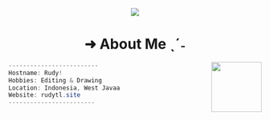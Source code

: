 <body>
<p align ="center">
 <img src= "https://files.catbox.moe/ckyt7g.jpg" witdh = "100px"></img>
</p>

<h1 align="center">➜ About Me ˎˊ˗</h1>

<img src="https://media.tenor.com/RXpiLts0y6EAAAAi/jade-unjaded.gif" align = "right" width = "100"></img>
  <p width = "40">
   
```csharp
-------------------------
Hostname: Rudy!
Hobbies: Editing & Drawing
Location: Indonesia, West Javaa
Website: rudytl.site
------------------------
```
<br>
</body>

<!-- beberapa ada yg kodenya dari github: AxellNetwork. saya hanya recode -->
